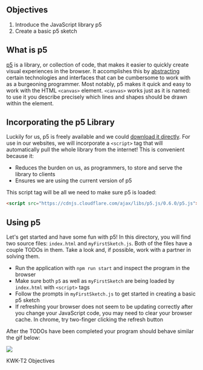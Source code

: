 ## Objectives

1. Introduce the JavaScript library p5
2. Create a basic p5 sketch

## What is p5

[p5][p5-home] is a library, or collection of code, that makes it easier to quickly create visual experiences in the browser. It accomplishes this by [abstracting][abstraction] certain technologies and interfaces that can be cumbersome to work with as a burgeoning programmer. Most notably, p5 makes it quick and easy to work with the HTML `<canvas>` element. `<canvas>` works just as it is named: to use it you describe precisely which lines and shapes should be drawn within the element.

## Incorporating the p5 Library

Luckily for us, p5 is freely available and we could [download it directly][dl-p5]. For use in our websites, we will incorporate a `<script>` tag that will automatically pull the whole library from the internet! This is convenient because it:
  - Reduces the burden on us, as programmers, to store and serve the library to clients
  - Ensures we are using the current version of p5

This script tag will be all we need to make sure p5 is loaded:

```html
<script src="https://cdnjs.cloudflare.com/ajax/libs/p5.js/0.6.0/p5.js"></script>
```

## Using p5

Let's get started and have some fun with p5! In this directory, you will find two source files: `index.html` and `myFirstSketch.js`. Both of the files have a couple TODOs in them. Take a look and, if possible, work with a partner in solving them.
  - Run the application with `npm run start` and inspect the program in the browser
  - Make sure both `p5` as well as `myFirstSketch` are being loaded by `index.html` with `<script>` tags
  - Follow the prompts in `myFirstSketch.js` to get started in creating a basic p5 sketch
  - If refreshing your browser does not seem to be updating correctly after you change your JavaScript code, you may need to clear your browser cache. In chrome, try two-finger clicking the refresh button

After the TODOs have been completed your program should behave similar the gif below:

![](https://curriculum-content.s3.amazonaws.com/KWK/chrome-boi-working-example.gif)


[p5-home]: "https://p5js.org/"
[dl-p5]: "https://p5js.org/download/"
[abstraction]: "https://en.wikipedia.org/wiki/Abstraction_(software_engineering)"
<p data-visibility='hidden'>KWK-T2 Objectives</p>